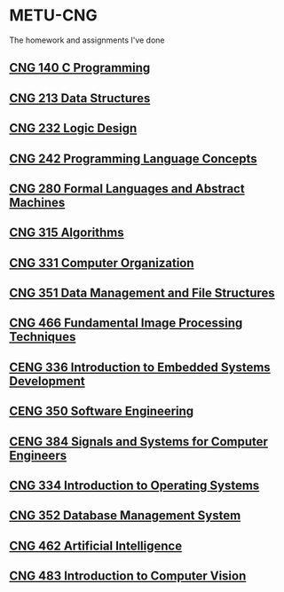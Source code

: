 # METU-CNG
The homework and assignments I've done

## [CNG 140 C Programming](https://github.com/mertblgn1/METU-CNG/tree/master/CNG140)

## [CNG 213 Data Structures](https://github.com/mertblgn1/METU-CNG/tree/master/CNG213)

## [CNG 232 Logic Design](https://github.com/mertblgn1/METU-CNG/tree/master/CNG232)

## [CNG 242 Programming Language Concepts](https://github.com/mertblgn1/METU-CNG/tree/master/CNG242)

## [CNG 280 Formal Languages and Abstract Machines](https://github.com/mertblgn1/METU-CNG/tree/master/CNG280)

## [CNG 315 Algorithms](https://github.com/mertblgn1/METU-CNG/tree/master/CNG315)

## [CNG 331 Computer Organization](https://github.com/mertblgn1/METU-CNG/tree/master/CNG331)

## [CNG 351 Data Management and File Structures](https://github.com/mertblgn1/METU-CNG/tree/master/CNG351)

## [CNG 466 Fundamental Image Processing Techniques](https://github.com/mertblgn1/METU-CNG/tree/master/CNG466)

## [CENG 336 Introduction to Embedded Systems Development](https://github.com/mertblgn1/METU-CNG/tree/master/CENG336)

## [CENG 350 Software Engineering](https://github.com/mertblgn1/METU-CNG/tree/master/CENG350)

## [CENG 384 Signals and Systems for Computer Engineers](https://github.com/mertblgn1/METU-CNG/tree/master/CENG384)

## [CNG 334 Introduction to Operating Systems ](https://github.com/mertblgn1/METU-CNG/tree/master/CNG334)

## [CNG 352 Database Management System ](https://github.com/mertblgn1/METU-CNG/tree/master/CNG352)

## [CNG 462 Artificial Intelligence ](https://github.com/mertblgn1/METU-CNG/tree/master/CNG462)

## [CNG 483 Introduction to Computer Vision ](https://github.com/mertblgn1/METU-CNG/tree/master/CNG483)
